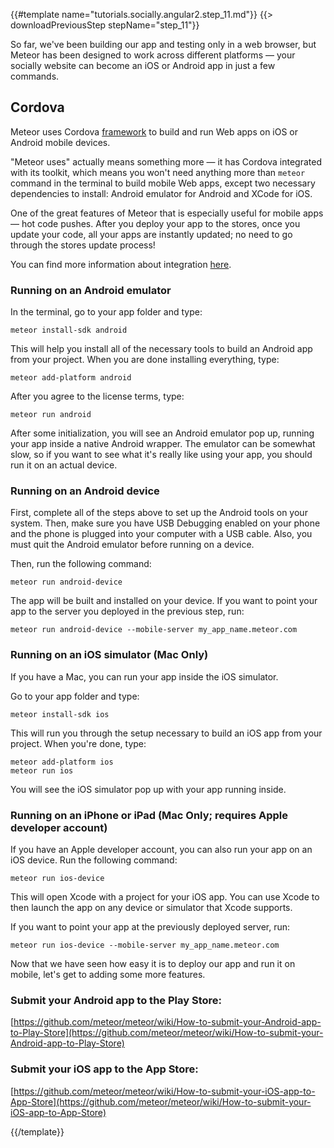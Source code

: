 {{#template name="tutorials.socially.angular2.step_11.md"}}
{{> downloadPreviousStep stepName="step_11"}}

So far, we've been building our app and testing only in a web browser,
but Meteor has been designed to work across different platforms — your socially website can become an iOS or Android app in just a few commands.

## Cordova

Meteor uses Cordova [framework](https://cordova.apache.org) to build and run Web apps on iOS or Android mobile devices.

"Meteor uses" actually means something more — it has Cordova integrated with its toolkit, which means you won't need anything more than `meteor` command in the terminal to build mobile Web apps, except
two necessary dependencies to install: Android emulator for Android and XCode for iOS.

One of the great features of Meteor that is especially useful for mobile apps — hot code pushes.
After you deploy your app to the stores, once you update your code, all your apps are instantly updated; no need to go through the stores update process! 

You can find more information about integration [here](https://github.com/meteor/meteor/wiki/Meteor-Cordova-Phonegap-integration).

### Running on an Android emulator

In the terminal, go to your app folder and type:

    meteor install-sdk android

This will help you install all of the necessary tools to build an Android app from your project.
When you are done installing everything, type:

    meteor add-platform android

After you agree to the license terms, type:

    meteor run android

After some initialization, you will see an Android emulator pop up, running your app inside a native Android wrapper.
The emulator can be somewhat slow, so if you want to see what it's really like using your app, you should run it on an actual device.

### Running on an Android device

First, complete all of the steps above to set up the Android tools on your system.
Then, make sure you have USB Debugging enabled on your phone and the phone is plugged into your computer with a USB cable.
Also, you must quit the Android emulator before running on a device.

Then, run the following command:

    meteor run android-device

The app will be built and installed on your device. If you want to point your app to the server you deployed in the previous step, run:

    meteor run android-device --mobile-server my_app_name.meteor.com

### Running on an iOS simulator (Mac Only)

If you have a Mac, you can run your app inside the iOS simulator.

Go to your app folder and type:

    meteor install-sdk ios

This will run you through the setup necessary to build an iOS app from your project. When you're done, type:

    meteor add-platform ios
    meteor run ios

You will see the iOS simulator pop up with your app running inside.

### Running on an iPhone or iPad (Mac Only; requires Apple developer account)

If you have an Apple developer account, you can also run your app on an iOS device. Run the following command:

    meteor run ios-device

This will open Xcode with a project for your iOS app. You can use Xcode to then launch the app on any device or simulator that Xcode supports.

If you want to point your app at the previously deployed server, run:

    meteor run ios-device --mobile-server my_app_name.meteor.com

Now that we have seen how easy it is to deploy our app and run it on mobile, let's get to adding some more features.

### Submit your Android app to the Play Store:

[https://github.com/meteor/meteor/wiki/How-to-submit-your-Android-app-to-Play-Store](https://github.com/meteor/meteor/wiki/How-to-submit-your-Android-app-to-Play-Store)

### Submit your iOS app to the App Store:

[https://github.com/meteor/meteor/wiki/How-to-submit-your-iOS-app-to-App-Store](https://github.com/meteor/meteor/wiki/How-to-submit-your-iOS-app-to-App-Store)

{{/template}}
